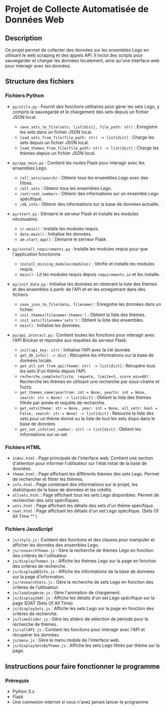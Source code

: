# Projet de Collecte Automatisée de Données Web

## Description
Ce projet permet de collecter des données sur les ensembles Lego en utilisant le web scraping et des appels API. Il inclut des scripts pour sauvegarder et charger les données localement, ainsi qu'une interface web pour interagir avec les données.

## Structure des fichiers

### Fichiers Python
- `py/utils.py` : Fournit des fonctions utilitaires pour gérer les sets Lego, y compris la sauvegarde et le chargement des sets depuis un fichier JSON local.
  - `save_sets_to_file(sets: list[dict], file_path: str)` : Enregistre les sets dans un fichier JSON local.
  - `load_sets_from_file(file_path: str) -> list[dict]` : Charge les sets depuis un fichier JSON local.
  - `load_themes_from_file(file_path: str) -> list[dict]` : Charge les thèmes depuis un fichier JSON local.

- `py/app_main.py` : Contient les routes Flask pour interagir avec les ensembles Lego.
  - `/all_sets/search/` : Obtenir tous les ensembles Lego avec des filtres.
  - `/all_sets` : Obtenir tous les ensembles Lego.
  - `/set/<set_number>` : Obtenir des informations sur un ensemble Lego spécifique.
  - `/db_info` : Obtenir des informations sur la base de données actuelle.

- `py/start.py` : Démarre le serveur Flask et installe les modules nécessaires.
  - `ir.main()` : Installe les modules requis.
  - `data.main()` : Initialise les données.
  - `am.start_app()` : Démarre le serveur Flask.

- `py/install_requirements.py` : Installe les modules requis pour que l'application fonctionne.
  - `install_missing_modules(modules)` : Vérifie et installe les modules requis.
  - `main()` : Lit les modules requis depuis `requirements.in` et les installe.

- `py/init_data.py` : Initialise les données en obtenant la liste des thèmes et des ensembles à partir de l'API et en les enregistrant dans des fichiers.
  - `save_json_to_file(data, filename)` : Enregistre les données dans un fichier.
  - `init_themes(filename='themes')` : Obtient la liste des thèmes.
  - `init_sets(filename='sets')` : Obtient la liste des ensembles.
  - `main()` : Initialise les données.

- `py/api_interact.py` : Contient toutes les fonctions pour interagir avec l'API Brickse et répondre aux requêtes du serveur Flask.
  - `init(api_key: str)` : Initialise l'API avec la clé donnée.
  - `get_db_info() -> dict` : Récupère les informations sur la base de données locale.
  - `get_all_set_from_api(theme: str) -> list[dict]` : Récupère tous les sets d'un thème depuis l'API.
  - `recherche_complete(liste, requete, limite=5, score_min=60)` : Recherche les thèmes en utilisant une recherche par sous-chaîne et fuzzy.
  - `get_themes_name(yearfrom: int = None, yearto: int = None, search: str = None) -> list[dict]` : Obtient la liste des thèmes filtrée par année et requête de recherche.
  - `get_sets(theme: str = None, year: int = None, all_sets: bool = False, search: str = None) -> list[dict]` : Retourne la liste des sets pour un thème donné ou la liste de tout les sets dispo dans le base de données
  - `get_set_info(set_number: str) -> list[dict]` : Obtient les informations sur un set.


### Fichiers HTML
- `index.html` : Page principale de l'interface web. Contient une section d'attention pour informer l'utilisateur sur l'état initial de la base de données.
- `theme.html` : Page affichant les différents thèmes des sets Lego. Permet de rechercher et filtrer les thèmes.
- `info.html` : Page contenant des informations sur le projet, les statistiques de la base de données et les crédits.
- `allsets.html` : Page affichant tous les sets Lego disponibles. Permet de rechercher des sets spécifiques.
- `sets.html` : Page affichant les détails des sets d'un thème spécifique.
- `soat.html` : Page affichant les détails d'un set Lego spécifique. (Sets Of All Time ^^ )


### Fichiers JavaScript
- `js/style.js` : Contient des fonctions et des classes pour manipuler et afficher les données des ensembles Lego.
- `js/researchTheme.js` : Gère la recherche de thèmes Lego en fonction des critères de l'utilisateur.
- `js/displayThemes.js` : Affiche les thèmes Lego sur la page en fonction des critères de recherche.
- `js/displayDBInfo.js` : Affiche les informations de la base de données sur la page d'information.
- `js/researchSets.js` : Gère la recherche de sets Lego en fonction des critères de l'utilisateur.
- `js/loadingAnim.js` : Gère l'animation de chargement.
- `js/displaySOAT.js` : Affiche les détails d'un set Lego spécifique sur la page SOAT (Sets Of All Time).
- `js/displaySets.js` : Affiche les sets Lego sur la page en fonction des critères de recherche.
- `js/timeSlider.js` : Gère les sliders de sélection de période pour la recherche de thèmes.
- `js/callAPI.js` : Contient les fonctions pour interagir avec l'API et récupérer les données.
- `js/menu.js` : Gère le menu mobile de l'interface web.
- `js/displaySetsByTheme.js` : Affiche les sets Lego filtrés par thème sur la page.

## Instructions pour faire fonctionner le programme

### Prérequis
- Python 3.x
- Flask
- Une connexion internet si vous n'avez jamais lancer le programme
